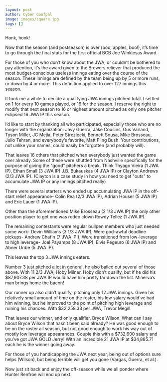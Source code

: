 ```yaml
---
layout: post
author: Cyber Goofpal
image: images/square.jpg
tags: []
---
```


Honk, honk!

Now that the season (and postseason) is over (boo, apples, boo!), it’s time to go through the final stats for the first official BCB Joe Winklesas Award.

For those of you who don’t know about the JWA, or couldn’t be bothered to pay attention, it’s the award given to the Brewers reliever that produced the most budget-conscious useless innings eating over the course of the season. These innings are defined by the team being up by 5 or more runs, or down by 4 or more. This definition applied to over 127 innings this season.

It took me a while to decide a qualifying JWA innings pitched total. I settled on 1 for every 10 games played, or 16 for the season. I reserve the right to modify that next season to 16 or highest amount pitched as only one pitcher eclipsed 16 JWA IP this season.

I’d like to start by thanking all who participated, especially those who are no longer with the organization: Javy Guerra, Jake Cousins, Gus Varland, Tyson Miller, JC Mejia, Peter Strezlecki, Bennett Sousa, Mike Brosseau, Julio Tehran, and everybody’s favorite, Matt F’ing Bush. Your contributions, not unlike your names, could easily be forgotten (and probably will).

That leaves 16 others that pitched when everybody just wanted the game over already. Some of these were shuttled from Nashville specifically for the purpose of giving the "good" pitchers a break. Think Thyago Vieira (1 JWA IP), Ethan Small (3 JWA IP) J.B. Bukauskas (4 JWA IP) or Clayton Andrews (2/3 JWA IP). (Clayton is a case study in how you need to get "outs" to accumulate JWA IP or any innings pitched really)

There were several starters who ended up accumulating JWA IP in the off-start relief appearance- Colin Rea (2/3 JWA IP), Adrian Houser (5 JWA IP) and Eric Lauer (1 JWA IP).

Other than the aforementioned Mike Brosseau (2 1/3 JWA IP) the only other position player to get one was rodeo clown Rowdy Tellez (1 JWA IP).

The remaining contestants were regular bullpen members who just needed some work- Devin Williams (3 1/3 JWA IP); Were god-awful deadline pickups- Andrew Chafin (7 JWA IP!); Were transitioned from low-leverage to high leverage- Joel Payamps (8 JWA IP), Elvis Pegeuro (6 JWA IP) and Abner Uribe (5 JWA IP).

This leaves the top 3 JWA innings eaters.

Number 3 just pitched a lot in general, he also bailed out several of those above. With 11 2/3 JWA, Hoby Milner. Hoby didn’t qualify, but if he did his $87,907.38 per JWA IP would have him pretty far down the list. Minerva’s man brings home the bacon!

Our runner up also didn’t qualify, pitching only 12 JWA innings. Given his relatively small amount of time on the roster, his low salary would’ve had him winning, but he improved to the point of pitching high leverage and ruining his chances. With $32,258.33 per JWA, Trevor Megill.

That leaves our winner, and only qualifier, Bryce Wilson. What can I say about Bryce Wilson that hasn’t been said already? He was good enough to be on the roster all season, but not good enough to work his way out of mostly low leverage appearances. Couple this with a $732,600 salary and you’ve got JWA GOLD Jerry! With an incredible 21 JWA IP at $34,885.71 each he is the winner going away.

For those of you handicapping the JWA next year, being out of options sure helps (Wilson), but being terrible will get you gone (Vargas, Guerra, et al.).

Now just sit back and enjoy the off-season while we all ponder where Hunter Renfroe will end up next.